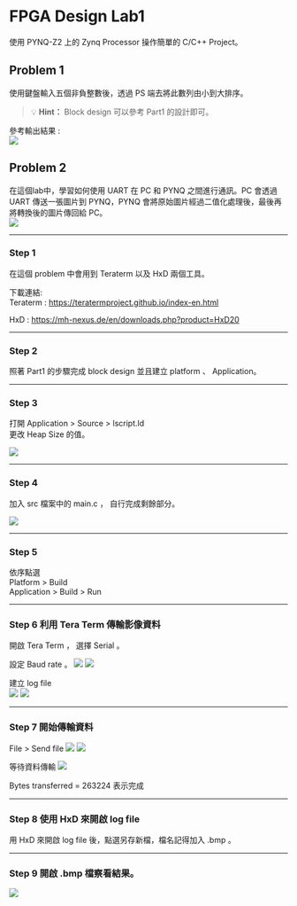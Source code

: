 # FPGA Design Lab1

使用 PYNQ-Z2 上的 Zynq Processor 操作簡單的 C/C++  Project。

## Problem 1
使用鍵盤輸入五個非負整數後，透過 PS 端去將此數列由小到大排序。

> 💡 **Hint：** Block design 可以參考 Part1 的設計即可。



參考輸出結果 :  
![](png/answer.png)


## Problem 2 
在這個lab中，學習如何使用 UART 在 PC 和 PYNQ 之間進行通訊。PC 會透過 UART 傳送一張圖片到 PYNQ，PYNQ 會將原始圖片經過二值化處理後，最後再將轉換後的圖片傳回給 PC。  
![](png/picture.png)

___
### Step 1 
在這個 problem 中會用到 Teraterm 以及 HxD 兩個工具。

下載連結:  
Teraterm  : https://teratermproject.github.io/index-en.html  

HxD  : https://mh-nexus.de/en/downloads.php?product=HxD20  

___
### Step 2
照著 Part1 的步驟完成 block design 並且建立 platform 、 Application。

___
### Step 3 
打開 Application > Source > lscript.ld  
更改 Heap Size 的值。  

![](png/Heap.png)

___
### Step 4  
加入 src 檔案中的 main.c ， 自行完成剩餘部分。  

![](png/main.png)

___
### Step 5
依序點選  
Platform > Build   
Application > Build > Run  

___
### Step 6  利用 Tera Term 傳輸影像資料
開啟 Tera Term  ， 選擇 Serial 。  

設定 Baud rate 。
![](png/setup.png)
![](png/Baud.png)


建立 log file  
![](png/log.png)
![](png/log_setup.png)

___
### Step 7  開始傳輸資料

File > Send file
![](png/send_file.png)
![](png/Send.png)  

等待資料傳輸
![](png/Bytes_transfer.png)  

Bytes transferred = 263224 表示完成

___
### Step 8  使用 HxD 來開啟 log file

用 HxD 來開啟 log file 後，點選另存新檔，檔名記得加入 .bmp 。

___
### Step 9 開啟 .bmp 檔察看結果。
![](png/binary.bmp)  
